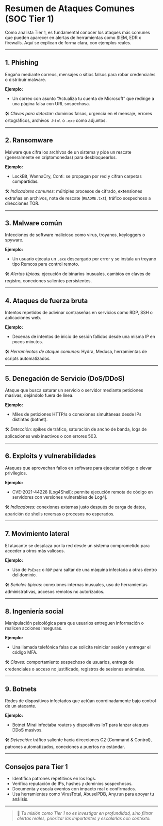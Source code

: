 # Resumen de Ataques Comunes (SOC Tier 1)

Como analista Tier 1, es fundamental conocer los ataques más comunes que pueden aparecer en alertas de herramientas como SIEM, EDR o firewalls. Aquí se explican de forma clara, con ejemplos reales.

---

## 1. Phishing

Engaño mediante correos, mensajes o sitios falsos para robar credenciales o distribuir malware.

**Ejemplo:**  
- Un correo con asunto “Actualiza tu cuenta de Microsoft” que redirige a una página falsa con URL sospechosa.

🛠️ *Claves para detectar:* dominios falsos, urgencia en el mensaje, errores ortográficos, archivos `.html` o `.exe` como adjuntos.

---

## 2. Ransomware

Malware que cifra los archivos de un sistema y pide un rescate (generalmente en criptomonedas) para desbloquearlos.

**Ejemplo:**  
- LockBit, WannaCry, Conti: se propagan por red y cifran carpetas compartidas.

🛠️ *Indicadores comunes:* múltiples procesos de cifrado, extensiones extrañas en archivos, nota de rescate (`README.txt`), tráfico sospechoso a direcciones TOR.

---

## 3. Malware común

Infecciones de software malicioso como virus, troyanos, keyloggers o spyware.

**Ejemplo:**  
- Un usuario ejecuta un `.exe` descargado por error y se instala un troyano tipo Remcos para control remoto.

🛠️ *Alertas típicas:* ejecución de binarios inusuales, cambios en claves de registro, conexiones salientes persistentes.

---

## 4. Ataques de fuerza bruta

Intentos repetidos de adivinar contraseñas en servicios como RDP, SSH o aplicaciones web.

**Ejemplo:**  
- Decenas de intentos de inicio de sesión fallidos desde una misma IP en pocos minutos.

🛠️ *Herramientas de ataque comunes:* Hydra, Medusa, herramientas de scripts automatizados.

---

## 5. Denegación de Servicio (DoS/DDoS)

Ataque que busca saturar un servicio o servidor mediante peticiones masivas, dejándolo fuera de línea.

**Ejemplo:**  
- Miles de peticiones HTTP/s o conexiones simultáneas desde IPs distintas (botnet).

🛠️ *Detección:* spikes de tráfico, saturación de ancho de banda, logs de aplicaciones web inactivos o con errores 503.

---

## 6. Exploits y vulnerabilidades

Ataques que aprovechan fallos en software para ejecutar código o elevar privilegios.

**Ejemplo:**  
- CVE-2021-44228 (Log4Shell): permite ejecución remota de código en servidores con versiones vulnerables de Log4j.

🛠️ *Indicadores:* conexiones externas justo después de carga de datos, aparición de shells reversas o procesos no esperados.

---

## 7. Movimiento lateral

El atacante se desplaza por la red desde un sistema comprometido para acceder a otros más valiosos.

**Ejemplo:**  
- Uso de `PsExec` o `RDP` para saltar de una máquina infectada a otras dentro del dominio.

🛠️ *Señales típicas:* conexiones internas inusuales, uso de herramientas administrativas, accesos remotos no autorizados.

---

## 8. Ingeniería social

Manipulación psicológica para que usuarios entreguen información o realicen acciones inseguras.

**Ejemplo:**  
- Una llamada telefónica falsa que solicita reiniciar sesión y entregar el código MFA.

🛠️ *Claves:* comportamiento sospechoso de usuarios, entrega de credenciales o acceso no justificado, registros de sesiones anómalas.

---

## 9. Botnets

Redes de dispositivos infectados que actúan coordinadamente bajo control de un atacante.

**Ejemplo:**  
- Botnet Mirai infectaba routers y dispositivos IoT para lanzar ataques DDoS masivos.

🛠️ *Detección:* tráfico saliente hacia direcciones C2 (Command & Control), patrones automatizados, conexiones a puertos no estándar.

---

## Consejos para Tier 1

- Identifica patrones repetitivos en los logs.
- Verifica reputación de IPs, hashes y dominios sospechosos.
- Documenta y escala eventos con impacto real o confirmados.
- Usa herramientas como VirusTotal, AbuseIPDB, Any.run para apoyar tu análisis.

---

> 🎯 *Tu misión como Tier 1 no es investigar en profundidad, sino filtrar alertas reales, priorizar las importantes y escalarlas con contexto.*
